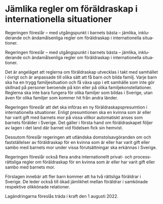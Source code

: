 # Jämlika regler om föräldraskap i internationella situationer

Regeringen föreslår – med utgångs­punkt i barnets bästa – jämlika, inklu­derande och ända­måls­enliga regler om föräldra­skap i inter­nationella situa­tioner.

Regeringen föreslår – med utgångs­punkt i barnets bästa – jämlika, inklu­derande och ända­måls­enliga regler om föräldra­skap i inter­nationella situa­tioner.

Det är ange­läget att reglerna om föräldra­skap utvecklas i takt med sam­hället i övrigt och är anpas­sade till olika sätt att få barn och bilda familj. Varje barn ska ha en trygg familje­situation och få växa upp i ett sam­hälle som inte gör skillnad på personer beroende på kön eller på olika familje­konstel­lationer. Reglerna ska inte bara fungera för olika familjer som bildas i Sverige, utan även för olika familjer som kommer hit från andra länder.

Regeringen föreslår att det ska införas en ny föräldra­skaps­presumtion i inter­nationella situa­tioner. Enligt presum­tionen ska en kvinna som är eller har varit gift med barnets mor på vissa villkor auto­matiskt anses som barnets förälder i Sverige. Det gäller i första hand om föräldra­skapet följer av lagen i det land där barnet vid födelsen fick sin hemvist.

Dessutom föreslår regeringen att utländska domstols­avgöran­den om och fast­ställelser av föräldra­skap för en kvinna som är eller har varit gift eller sambo med barnets mor under vissa förut­sätt­ningar ska erkän­nas i Sverige.

Regeringen föreslår också flera andra inter­natio­nellt privat- och process­rättsliga regler om föräldra­skap för en kvinna som är eller har varit gift eller sambo med barnets mor.

Förslagen innebär att fler barn kommer att ha två rätts­liga föräldrar i Sverige. De leder också till ökad jäm­likhet mellan föräldrar i sam­könade respektive olik­könade relationer.

Lagändringarna föreslås träda i kraft den 1 augusti 2022.

